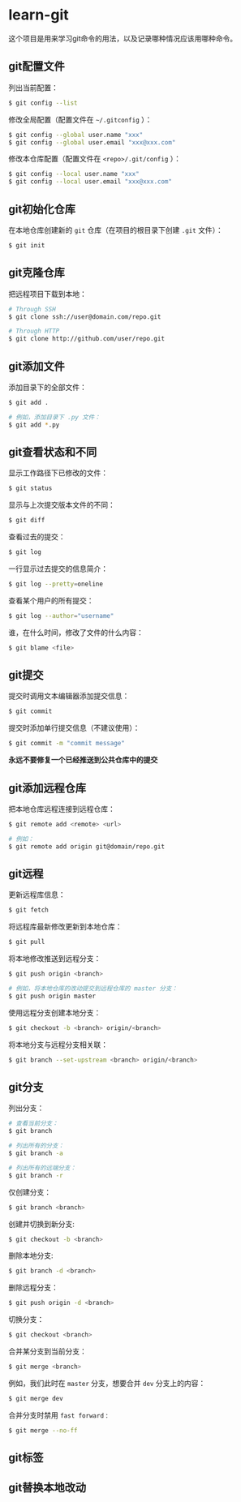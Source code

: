 # learn-git

这个项目是用来学习git命令的用法，以及记录哪种情况应该用哪种命令。



## git配置文件

列出当前配置：

```bash
$ git config --list
```

修改全局配置（配置文件在 `~/.gitconfig` ）：

```bash
$ git config --global user.name "xxx"
$ git config --global user.email "xxx@xxx.com"
```

修改本仓库配置（配置文件在 `<repo>/.git/config` ）：

```bash
$ git config --local user.name "xxx"
$ git config --local user.email "xxx@xxx.com"
```



## git初始化仓库

在本地仓库创建新的 `git` 仓库（在项目的根目录下创建 `.git` 文件）：

```bash
$ git init
```



## git克隆仓库

把远程项目下载到本地：

```bash
# Through SSH
$ git clone ssh://user@domain.com/repo.git

# Through HTTP
$ git clone http://github.com/user/repo.git
```



## git添加文件

添加目录下的全部文件：

```bash
$ git add .

# 例如，添加目录下 .py 文件：
$ git add *.py
```



## git查看状态和不同

显示工作路径下已修改的文件：

```bash
$ git status
```

显示与上次提交版本文件的不同：

```bash
$ git diff
```

查看过去的提交：

```bash
$ git log
```

一行显示过去提交的信息简介：

```bash
$ git log --pretty=oneline
```

查看某个用户的所有提交：

```bash
$ git log --author="username"
```

谁，在什么时间，修改了文件的什么内容：

```bash
$ git blame <file>
```



## git提交

提交时调用文本编辑器添加提交信息：

```bash
$ git commit
```

提交时添加单行提交信息（不建议使用）：

```bash
$ git commit -m "commit message"
```

**永远不要修复一个已经推送到公共仓库中的提交** 



## git添加远程仓库

把本地仓库远程连接到远程仓库：

```bash
$ git remote add <remote> <url>

# 例如：
$ git remote add origin git@domain/repo.git
```



## git远程

更新远程库信息：

```bash
$ git fetch
```

将远程库最新修改更新到本地仓库：

```bash
$ git pull
```

将本地修改推送到远程分支：

```bash
$ git push origin <branch>

# 例如，将本地仓库的改动提交到远程仓库的 master 分支：
$ git push origin master
```

使用远程分支创建本地分支：

```bash
$ git checkout -b <branch> origin/<branch>
```

将本地分支与远程分支相关联：

```bash
$ git branch --set-upstream <branch> origin/<branch>
```



## git分支

列出分支：

```bash
# 查看当前分支：
$ git branch

# 列出所有的分支：
$ git branch -a

# 列出所有的远端分支：
$ git branch -r
```

仅创建分支：

```bash
$ git branch <branch>
```

创建并切换到新分支:

```bash
$ git checkout -b <branch>
```

删除本地分支:

```bash
$ git branch -d <branch>
```

删除远程分支：

```bash
$ git push origin -d <branch>
```

切换分支：

```bash
$ git checkout <branch>
```

合并某分支到当前分支：

```bash
$ git merge <branch>
```

例如，我们此时在 `master` 分支，想要合并 `dev` 分支上的内容：

```bash
$ git merge dev
```

合并分支时禁用 `fast forward` :

```bash
$ git merge --no-ff
```



## git标签



## git替换本地改动